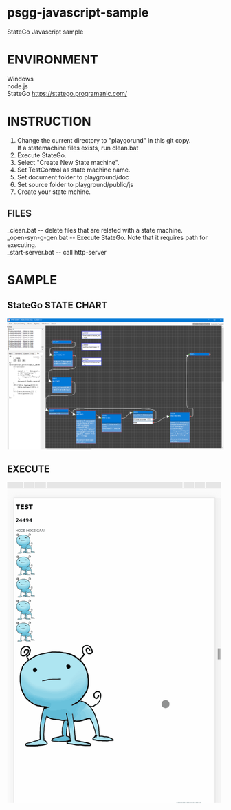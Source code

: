 # psgg-javascript-sample

StateGo Javascript sample

# ENVIRONMENT

Windows  
node.js  
StateGo https://statego.programanic.com/

# INSTRUCTION

1. Change the current directory to "playgorund" in this git copy.  
   If a statemachine files exists, run clean.bat
2. Execute StateGo.  
3. Select "Create New State machine".  
4. Set TestControl as state machine name.  
5. Set document folder to playground/doc  
6. Set source folder to playground/public/js  
7. Create your state mchine.

## FILES

_clean.bat -- delete files that are related with a state machine.  
_open-syn-g-gen.bat -- Execute StateGo. Note that it requires path for executing.  
_start-server.bat -- call http-server

# SAMPLE

## StateGo STATE CHART

![](https://raw.githubusercontent.com/NNNIC/psgg-javascript-sample/master/wiki/sample.png)

## EXECUTE

![](https://raw.githubusercontent.com/NNNIC/psgg-javascript-sample/master/wiki/sgg.gif)
